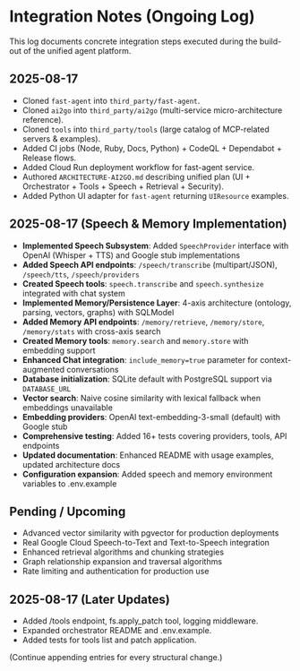 # Integration Notes (Ongoing Log)

This log documents concrete integration steps executed during the build-out of the unified agent platform.

## 2025-08-17
- Cloned `fast-agent` into `third_party/fast-agent`.
- Cloned `ai2go` into `third_party/ai2go` (multi-service micro-architecture reference).
- Cloned `tools` into `third_party/tools` (large catalog of MCP-related servers & examples).
- Added CI jobs (Node, Ruby, Docs, Python) + CodeQL + Dependabot + Release flows.
- Added Cloud Run deployment workflow for fast-agent service.
- Authored `ARCHITECTURE-AI2GO.md` describing unified plan (UI + Orchestrator + Tools + Speech + Retrieval + Security).
- Added Python UI adapter for `fast-agent` returning `UIResource` examples.

## 2025-08-17 (Speech & Memory Implementation)
- **Implemented Speech Subsystem**: Added `SpeechProvider` interface with OpenAI (Whisper + TTS) and Google stub implementations
- **Added Speech API endpoints**: `/speech/transcribe` (multipart/JSON), `/speech/tts`, `/speech/providers`
- **Created Speech tools**: `speech.transcribe` and `speech.synthesize` integrated with chat system
- **Implemented Memory/Persistence Layer**: 4-axis architecture (ontology, parsing, vectors, graphs) with SQLModel
- **Added Memory API endpoints**: `/memory/retrieve`, `/memory/store`, `/memory/stats` with cross-axis search
- **Created Memory tools**: `memory.search` and `memory.store` with embedding support
- **Enhanced Chat integration**: `include_memory=true` parameter for context-augmented conversations
- **Database initialization**: SQLite default with PostgreSQL support via `DATABASE_URL`
- **Vector search**: Naive cosine similarity with lexical fallback when embeddings unavailable
- **Embedding providers**: OpenAI text-embedding-3-small (default) with Google stub
- **Comprehensive testing**: Added 16+ tests covering providers, tools, API endpoints
- **Updated documentation**: Enhanced README with usage examples, updated architecture docs
- **Configuration expansion**: Added speech and memory environment variables to .env.example

## Pending / Upcoming
- Advanced vector similarity with pgvector for production deployments
- Real Google Cloud Speech-to-Text and Text-to-Speech integration
- Enhanced retrieval algorithms and chunking strategies
- Graph relationship expansion and traversal algorithms
- Rate limiting and authentication for production use

## 2025-08-17 (Later Updates)
- Added /tools endpoint, fs.apply_patch tool, logging middleware.
- Expanded orchestrator README and .env.example.
- Added tests for tools list and patch application.

(Continue appending entries for every structural change.)
